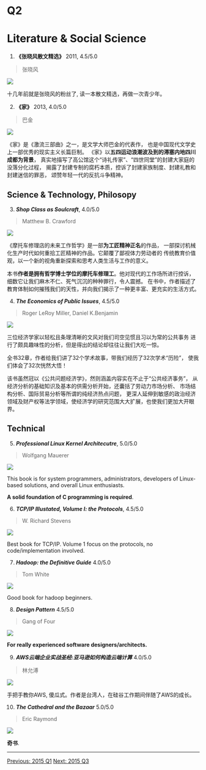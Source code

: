 # Q2

# Literature & Social Science
1. **《张晓风散文精选》** 2011, 4.5/5.0

  > 张晓风

  ![](https://raw.githubusercontent.com/ArthurChiao/reading/master/image/zhang_xiaofeng.jpg)

  十几年前就是张晓风的粉丝了, 读一本散文精选，再做一次青少年。

2. **《家》** 2013, 4.0/5.0

  > 巴金

  ![](https://raw.githubusercontent.com/ArthurChiao/reading/master/image/family_bajin.jpg)

  《家》是《激流三部曲》之一，是文学大师巴金的代表作，
  也是中国现代文学史上一部优秀的现实主义长篇巨制。
  《家》以**五四运动浪潮波及到的滞塞内地四川成都为背景**，
  真实地描写了高公馆这个“诗礼传家”、“四世同堂”的封建大家庭的没落分化过程，
  揭露了封建专制的腐朽本质，控诉了封建家族制度、封建礼教和封建迷信的罪恶，
  颂赞年轻一代的反抗斗争精神。


## Science & Technology, Philosopy
3. ***Shop Class as Soulcraft***, 4.0/5.0

  > Matthew B. Crawford

  ![](https://raw.githubusercontent.com/ArthurChiao/reading/master/image/shop_class.jpg)

  《摩托车修理店的未来工作哲学》是一部**为工匠精神正名**的作品，
  一部探讨机械化生产时代如何重拾工匠精神的作品。它颠覆了鄙视体力劳动者的
  传统教育价值观，以一个新的视角重新探索和思考人类生活与工作的意义。

  本书**作者是拥有哲学博士学位的摩托车修理工**。他对现代的工作场所进行控诉，
  细数它让我们麻木不仁、死气沉沉的种种罪行，令人震撼。
  在书中，作者描述了教育体制如何摧残我们的天性，并向我们揭示了一种更丰富、更充实的生活方式。

4. ***The Economics of Public Issues***, 4.5/5.0

  > Roger LeRoy Miller, Daniel K.Benjamin

  ![](https://raw.githubusercontent.com/ArthurChiao/reading/master/image/economics_of_public_issues.jpg)

  三位经济学家以轻松且条理清晰的文风对我们司空见惯且习以为常的公共事务
  进行了颇具趣味性的分析，但是得出的结论却往往让我们大吃一惊。

  全书32章，作者给我们讲了32个学术故事，带我们经历了32次学术“历险”，
  使我们体会了32次恍然大悟！

  该书虽然冠以《公共问题经济学》，然则涵盖内容实在不止于“公共经济事务”，
  从经济分析的基础知识及基本的供需分析开始，还囊括了劳动力市场分析、
  市场结构分析、国际贸易分析等所谓的纯经济热点问题，
  更深人延伸到敏感的政治经济领域及财产权等法学领域，使经济学的研究范围大大扩展，也使我们更加大开眼界。

## Technical
5. ***Professional Linux Kernel Architecutre***, 5.0/5.0

  > Wolfgang Mauerer

  ![](https://raw.githubusercontent.com/ArthurChiao/reading/master/image/professional_linux_kernel_architecture.jpg)

  This book is for system programmers, administrators, developers of
  Linux-based solutions, and overall Linux enthusiasts.

  **A solid foundation of C programming is required**.


6. ***TCP/IP Illustated, Volume I: the Protocols***, 4.5/5.0

  > W. Richard Stevens

  ![](https://raw.githubusercontent.com/ArthurChiao/reading/master/image/tcpip_volume1.jpg)

  Best book for TCP/IP. Volume 1 focus on the protocols, no code/implementation involved.


7. ***Hadoop: the Definitive Guide*** 4.0/5.0

  > Tom White

  ![](https://raw.githubusercontent.com/ArthurChiao/reading/master/image/hadoop_definitive_guide.jpg)

  Good book for hadoop beginners.

8. ***Design Pattern*** 4.5/5.0

  > Gang of Four

  ![](https://raw.githubusercontent.com/ArthurChiao/reading/master/image/design_pattern.jpg)

  **For really experienced software designers/architects.**

9. ***AWS云端企业实战圣经:亚马逊如何构造云端计算*** 4.0/5.0

  > 林允溥

  ![](https://raw.githubusercontent.com/ArthurChiao/reading/master/image/aws_tw.jpg)

  手把手教你AWS, 傻瓜式。作者是台湾人，在硅谷工作期间伴随了AWS的成长。

10. ***The Cathedral and the Bazaar*** 5.0/5.0

  > Eric Raymond

  ![](https://raw.githubusercontent.com/ArthurChiao/reading/master/image/cathedral_and_bazaar.jpg)

  **奇书**.


------------------------------------------------------
  [Previous: 2015 Q1](2015_Q1.md)          [Next: 2015 Q3](2015_Q3.md)
